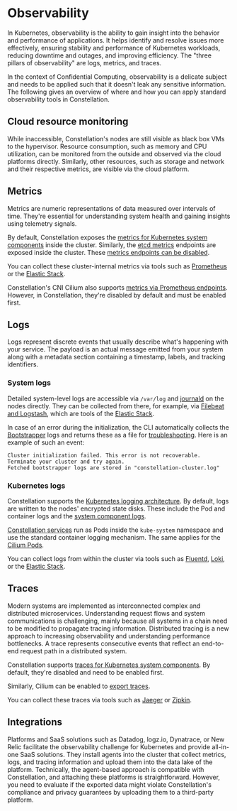 # Observability

In Kubernetes, observability is the ability to gain insight into the behavior and performance of applications.
It helps identify and resolve issues more effectively, ensuring stability and performance of Kubernetes workloads, reducing downtime and outages, and improving efficiency.
The "three pillars of observability" are logs, metrics, and traces.

In the context of Confidential Computing, observability is a delicate subject and needs to be applied such that it doesn't leak any sensitive information.
The following gives an overview of where and how you can apply standard observability tools in Constellation.

## Cloud resource monitoring

While inaccessible, Constellation's nodes are still visible as black box VMs to the hypervisor.
Resource consumption, such as memory and CPU utilization, can be monitored from the outside and observed via the cloud platforms directly.
Similarly, other resources, such as storage and network and their respective metrics, are visible via the cloud platform.

## Metrics

Metrics are numeric representations of data measured over intervals of time. They're essential for understanding system health and gaining insights using telemetry signals.

By default, Constellation exposes the [metrics for Kubernetes system components](https://kubernetes.io/docs/concepts/cluster-administration/system-metrics/) inside the cluster.
Similarly, the [etcd metrics](https://etcd.io/docs/v3.5/metrics/) endpoints are exposed inside the cluster.
These [metrics endpoints can be disabled](https://kubernetes.io/docs/concepts/cluster-administration/system-metrics/#disabling-metrics).

You can collect these cluster-internal metrics via tools such as [Prometheus](https://prometheus.io/) or the [Elastic Stack](https://www.elastic.co/de/elastic-stack/).

Constellation's CNI Cilium also supports [metrics via Prometheus endpoints](https://docs.cilium.io/en/latest/observability/metrics/).
However, in Constellation, they're disabled by default and must be enabled first.

## Logs

Logs represent discrete events that usually describe what's happening with your service.
The payload is an actual message emitted from your system along with a metadata section containing a timestamp, labels, and tracking identifiers.

### System logs

Detailed system-level logs are accessible via `/var/log` and [journald](https://www.freedesktop.org/software/systemd/man/systemd-journald.service.html) on the nodes directly.
They can be collected from there, for example, via [Filebeat and Logstash](https://www.elastic.co/guide/en/beats/filebeat/current/logstash-output.html), which are tools of the [Elastic Stack](https://www.elastic.co/de/elastic-stack/).

In case of an error during the initialization, the CLI automatically collects the [Bootstrapper](./components/microservices.md#bootstrapper) logs and returns these as a file for [troubleshooting](../workflows/troubleshooting.md). Here is an example of such an event:

```shell-session
Cluster initialization failed. This error is not recoverable.
Terminate your cluster and try again.
Fetched bootstrapper logs are stored in "constellation-cluster.log"
```

### Kubernetes logs

Constellation supports the [Kubernetes logging architecture](https://kubernetes.io/docs/concepts/cluster-administration/logging/).
By default, logs are written to the nodes' encrypted state disks.
These include the Pod and container logs and the [system component logs](https://kubernetes.io/docs/concepts/cluster-administration/logging/#system-component-logs).

[Constellation services](./components/microservices.md) run as Pods inside the `kube-system` namespace and use the standard container logging mechanism.
The same applies for the [Cilium Pods](https://docs.cilium.io/en/latest/operations/troubleshooting/#logs).

You can collect logs from within the cluster via tools such as [Fluentd](https://github.com/fluent/fluentd), [Loki](https://github.com/grafana/loki), or the [Elastic Stack](https://www.elastic.co/de/elastic-stack/).

## Traces

Modern systems are implemented as interconnected complex and distributed microservices. Understanding request flows and system communications is challenging, mainly because all systems in a chain need to be modified to propagate tracing information. Distributed tracing is a new approach to increasing observability and understanding performance bottlenecks. A trace represents consecutive events that reflect an end-to-end request path in a distributed system.

Constellation supports [traces for Kubernetes system components](https://kubernetes.io/docs/concepts/cluster-administration/system-traces/).
By default, they're disabled and need to be enabled first.

Similarly, Cilium can be enabled to [export traces](https://cilium.io/use-cases/metrics-export/).

You can collect these traces via tools such as [Jaeger](https://www.jaegertracing.io/) or [Zipkin](https://zipkin.io/).

## Integrations

Platforms and SaaS solutions such as Datadog, logz.io, Dynatrace, or New Relic facilitate the observability challenge for Kubernetes and provide all-in-one SaaS solutions.
They install agents into the cluster that collect metrics, logs, and tracing information and upload them into the data lake of the platform.
Technically, the agent-based approach is compatible with Constellation, and attaching these platforms is straightforward.
However, you need to evaluate if the exported data might violate Constellation's compliance and privacy guarantees by uploading them to a third-party platform.
